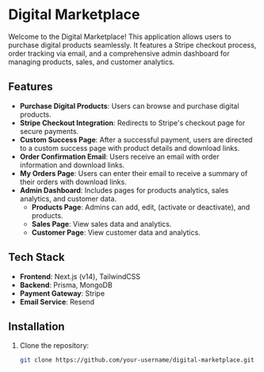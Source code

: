 # Digital Marketplace

Welcome to the Digital Marketplace! This application allows users to purchase digital products seamlessly. It features a Stripe checkout process, order tracking via email, and a comprehensive admin dashboard for managing products, sales, and customer analytics.

## Features

- **Purchase Digital Products**: Users can browse and purchase digital products.
- **Stripe Checkout Integration**: Redirects to Stripe's checkout page for secure payments.
- **Custom Success Page**: After a successful payment, users are directed to a custom success page with product details and download links.
- **Order Confirmation Email**: Users receive an email with order information and download links.
- **My Orders Page**: Users can enter their email to receive a summary of their orders with download links.
- **Admin Dashboard**: Includes pages for products analytics, sales analytics, and customer data.
  - **Products Page**: Admins can add, edit, (activate or deactivate), and products.
  - **Sales Page**: View sales data and analytics.
  - **Customer Page**: View customer data and analytics.

## Tech Stack

- **Frontend**: Next.js (v14), TailwindCSS
- **Backend**: Prisma, MongoDB
- **Payment Gateway**: Stripe
- **Email Service**: Resend

## Installation

1. Clone the repository:

   ```bash
   git clone https://github.com/your-username/digital-marketplace.git
